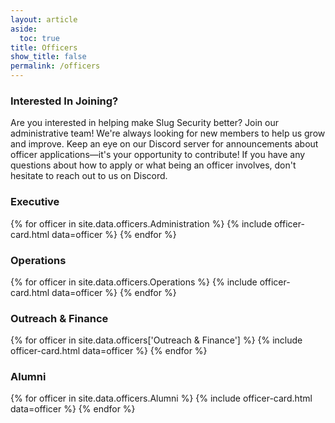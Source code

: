 ```yaml
---
layout: article
aside:
  toc: true
title: Officers
show_title: false
permalink: /officers
---
```


### Interested In Joining?
Are you interested in helping make Slug Security better? Join our administrative team! We're always looking for new members to help us grow and improve. Keep an eye on our Discord server for announcements about officer applications—it's your opportunity to contribute! If you have any questions about how to apply or what being an officer involves, don't hesitate to reach out to us on Discord.

### Executive
<div class="officer-container">
	{% for officer in site.data.officers.Administration %}
		{% include officer-card.html data=officer %}
	{% endfor %}
</div>

### Operations
<div class="officer-container">
	{% for officer in site.data.officers.Operations %}
		{% include officer-card.html data=officer %}
	{% endfor %}
</div>

### Outreach & Finance
<div class="officer-container">
	{% for officer in site.data.officers['Outreach & Finance'] %}
		{% include officer-card.html data=officer %}
	{% endfor %}
</div>

### Alumni
<div class="officer-container">
	{% for officer in site.data.officers.Alumni %}
		{% include officer-card.html data=officer %}
	{% endfor %}
</div>